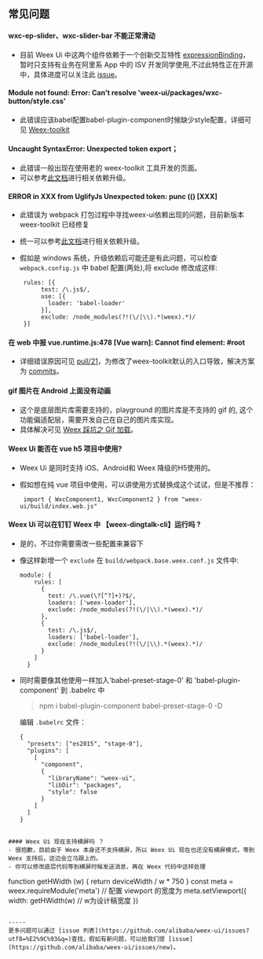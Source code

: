 ## 常见问题

#### wxc-ep-slider、wxc-slider-bar 不能正常滑动
- 目前 Weex Ui 中这两个组件依赖于一个创新交互特性 [expressionBinding](https://github.com/alibaba/weex/issues/1730)，暂时只支持有业务在阿里系 App 中的 ISV 开发同学使用,不过此特性正在开源中，具体进度可以关注此 [issue](https://github.com/alibaba/weex-ui/issues/6)。

#### Module not found: Error: Can't resolve 'weex-ui/packages/wxc-button/style.css'
- 此错误应该babel配置babel-plugin-component时候缺少style配置，详细可见 [Weex-toolkit](https://alibaba.github.io/weex-ui/#/cn/?id=weex-toolkit)

#### Uncaught SyntaxError: Unexpected token export；
- 此错误一般出现在使用老的 weex-toolkit 工具开发的页面。
- 可以参考[此文档](https://alibaba.github.io/weex-ui/#/cn/with-weex-toolkit)进行相关依赖升级。

#### ERROR in XXX from UglifyJs Unexpected token: punc (() [XXX] 
- 此错误为 webpack 打包过程中寻找weex-ui依赖出现的问题，目前新版本 weex-toolkit 已经修复
- 统一可以参考[此文档](https://alibaba.github.io/weex-ui/#/cn/with-weex-toolkit)进行相关依赖升级。
- 假如是 windows 系统，升级依赖后可能还是有此问题，可以检查 `webpack.config.js` 中 babel 配置(两处),将 exclude 修改成这样:

   ```
    rules: [{
         test: /\.js$/,
         use: [{
           loader: 'babel-loader'
         }],
         exclude: /node_modules(?!(\/|\\).*(weex).*)/
    }]
   ```

#### 在 web 中报 vue.runtime.js:478 [Vue warn]: Cannot find element: #root
- 详细错误原因可见 [pull/21](https://github.com/zwwill/yanxuan-weex-demo/pull/21)，为修改了weex-toolkit默认的入口导致，解决方案为 [commits](https://github.com/zwwill/yanxuan-weex-demo/pull/21/commits/3754517983c83945e11871ef1f2c85ae3dc6e8e4)。

#### gif 图片在 Android 上面没有动画
- 这个是底层图片库需要支持的，playground 的图片库是不支持的 gif 的, 这个功能偏适配层，需要开发自己在自己的图片库实现。
- 具体解决可见 [Weex 踩坑之 Gif 加载](https://zhoukekestar.github.io/notes/2017/07/17/weex-gif.html)。

#### Weex Ui 能否在 vue h5 项目中使用?
- Weex Ui 是同时支持 iOS、Android和 Weex 降级的H5使用的。
- 假如想在纯 vue 项目中使用，可以讲使用方式替换成这个试试，但是不推荐：

    ```
     import { WxcComponent1, WxcComponent2 } from "weex-ui/build/index.web.js"
    ```
    
    
#### Weex Ui 可以在钉钉 Weex 中 【weex-dingtalk-cli】运行吗 ?
- 是的，不过你需要需改一些配置来兼容下
- 像这样新增一个 `exclude` 在 `build/webpack.base.weex.conf.js` 文件中:

  ```
  module: {
      rules: [
        {
          test: /\.vue(\?[^?]+)?$/,
          loaders: ['weex-loader'],
          exclude: /node_modules(?!(\/|\\).*(weex).*)/
        },
        {
          test: /\.js$/,
          loaders: ['babel-loader'],
          exclude: /node_modules(?!(\/|\\).*(weex).*)/
        }
      ]
    }
  ```
- 同时需要像其他使用一样加入'babel-preset-stage-0' 和 'babel-plugin-component' 到 .babelrc 中
  
  > npm i babel-plugin-component babel-preset-stage-0  -D
  
  编辑 `.babelrc` 文件：
  
  ```
  {
    "presets": ["es2015", "stage-0"],
    "plugins": [
      [
        "component",
        {
          "libraryName": "weex-ui",
          "libDir": "packages",
          "style": false
        }
      ]
    ]
  }
 ```

#### Weex Ui 现在支持横屏吗 ？
- 很抱歉，目前由于 Weex 本身还不支持横屏，所以 Weex Ui 现在也还没有横屏模式，等到 Weex 支持后，这边会立马跟上的。
- 你可以修改底层代码等到横屏时候发送消息，再在 Weex 代码中这样处理

  ```
  function getHWidth (w) {
    return deviceWidth / w * 750
  }
  const meta = weex.requireModule('meta')
  // 配置 viewport 的宽度为
  meta.setViewport({
    width: getHWidth(w) // w为设计稿宽度
  })
  ```

-----
更多问题可以通过 [issue 列表](https://github.com/alibaba/weex-ui/issues?utf8=%E2%9C%93&q=)查找，假如有新问题，可以给我们提 [issue](https://github.com/alibaba/weex-ui/issues/new)。

